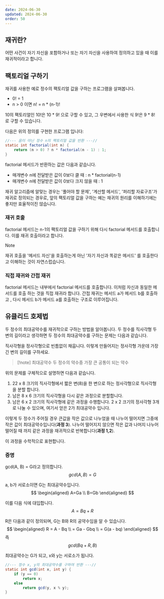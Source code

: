 ```yaml
---
date: 2024-06-30
updated: 2024-06-30
order: 50
---
```

## 재귀란?

어떤 사건이 자기 자신을 포함하거나 또는 자기 자신을  사용하여 정의하고 있을 때 이를 재귀적이라고 합니다.

## 팩토리얼 구하기

재귀를 사용한 예로 정수의 팩토리얼 값을 구하는 프로그램을 살펴봅니다.

- 0! = 1
- n > 0 이면 n! = n * (n-1)!

10의 팩토리얼인 10!은 10 * 9! 으로 구할 수 있고, 그 우변에서 사용한 식 9!은 9 * 8! 로 구할 수 있습니다.

다음은 위의 정의를 구현한 프로그램 입니다:

```java
//--- 음이 아닌 정수 n의 팩토리얼 값을 반환 ---//
static int factorial(int n) {
	return (n > 0) ? n * factorial(n - 1) : 1;
}
```

factorial 메서드가 반환하는 값은 다음과 같습니다.

- 매개변수 n에 전달받은 값이 0보다 클 때 : n * factorial(n-1)
- 매개변수 n에 전달받은 값이 0보다 크지 않을 때 : 1

재귀 알고리즘에 알맞는 경우는 '풀어야 할 문제', '계산할 메서드', '퍼리할 자료구조'가 재귀로 정의되는 경우로, 앞의 팩토리얼 값을 구하는 예는 재귀의 원리를 이해하기에는 좋지만 효율적이진 않습니다.

### 재귀 호출

factorial 메서드는 n-1의 팩토리얼 값을 구하기 위해 다시 factorial 메서드를 호출합니다. 이를 재귀 호출이라고 합니다.

>[!note]
>재귀 호출을 '메서드 자신'을 호출하는게 아닌 '자기 자신과 똑같은 메서드' 를 호출한다고 이해하는 것이 자연스럽습니다.

### 직접 재귀와 간접 재귀

factorial 메서드는 내부에서 factorial 메서드를 호출합니다. 이처럼 자신과 동일한 메서드를 호출 하는 것을 직접 재귀라 합니다. 간접 재귀는 메서드 a가 메서드 b를 호출하고 , 다시 메서드 b가 메서드 a를 호출하는 구조로 이루어집니다.

## 유클리드 호제법

두 정수의 최대공약수를 재귀적으로 구하는 방법을 알아봅니다. 두 정수를 직사각형 두 변의 길이라고 생각하면 두 정수의 최대공약수를 구하는 문제는 다음과 같습니다.

직사각형을 정사각형으로 빈틈없이 채웁니다. 이렇게 만들어지는 정사각형 가운데 가장 긴 변의 길이를 구하세요.

> [!note] 최대공약수
>  두 정수의 약수중 가장 큰 공통이 되는 약수

위의 문제를 구체적으로 설명하면 다음과 같습니다.

1. 22 x 8 크기의 직사각형에서 짧은 변(8)을 한 변으로 하는 정사각형으로 직사각형을 분할 합니다.
2. 남은 8 x 6 크기의 직사각형을 다시 같은 과정으로 분할합니다.
3. 남은 6 x 2 크기의 직사각형에 같은 과정을 수행합니다. 2 x 2 크기의 정사각형 3개로 나눌 수 있으며, 여기서 얻은 2가 최대공약수 입니다.

이렇게 두 정수가 주어질 경우 큰값을 작은 값으로 나누었을 때 나누어 떨어지면 그중에 작은 값이 최대공약수입니다(**과정 3**). 나누어 떨어지지 않으면 작은 값과 나머지 나누어 떨어질 때 까지 같은 과정을 재귀적으로 반복합니다(**과정 1,2**).

이 과정을 수학적으로 표현합니다.

### 증명

gcd(A, B) = G라고 정의합니다.
$$gcd(A, B) = G$$

a, b가 서로소이면 G는 최대공약수입니다.
$$
\begin{aligned}
A=Ga \\
B=Gb
\end{aligned}
$$

이를 다음 식에 대입합니다.
$$A = Bq + R$$

R은 다음과 같이 정의되며, G는 B와 R의 공약수임을 알 수 있습니다.
$$
\begin{aligned}
R = A - Bq \\
= Ga - Gbq \\
= G(a - bq)
\end{aligned}
$$
즉 
$$gcd(Bq + R, B)$$


최대공약수는 G가 되고, x와 y는 서로소가 됩니다.
```java
//--- 정수 x, y의 최대공약수를 구하여 반환 ---//
static int gcd(int x, int y) {
	if (y == 0)
		return x;
	else
		return gcd(y, x % y);
}
```